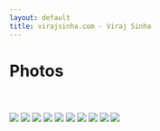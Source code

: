 ```yaml
---
layout: default
title: virajsinha.com - Viraj Sinha
---
```


<h1>Photos</h1>

<p style="line-height: 100px;">
	<img src="photos/01.jpg">
	<img src="photos/02.jpg">
	<img src="photos/03.jpg">
	<img src="photos/04.jpg">
	<img src="photos/05.jpg">
	<img src="photos/06.jpg">
	<img src="photos/07.jpg">
	<img src="photos/08.jpg">
	<img src="photos/09.jpg">
	<img src="photos/10.jpg">
</p>